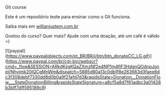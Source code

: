 Git course

Este é um repositório teste para ensinar como o Git funciona.

Saiba mais em [willianjustem.com.br](http://willianjusten.com.br)

Gostou do curso?  Quer mais? Ajude com uma doação, até um café é válido =)

[![paypal] (https://www.paypalobjects.com/pt_BR/BR/i/btn/btn_donateCC_LG.gif)] (https://www.paypal.com/br/cgi-bin/webscr?cmd=_flow&SESSION=ARkdKjjgKQaZXmzNf2e4NP1m4flF3HdgnQOdnpJonpVNhyimk20IQCgMnWm&dispatch=5885d80a13c0db1f8e263663d3faee8dc3f308debf7330dd8d0b0a9f21afd7d3&rapidsState=Donation__DonationFlow___StateDonationBilling&rapidsStateSignature=a8cf5a8d7f61adbc3a01428b3bff7dff595189c9)
